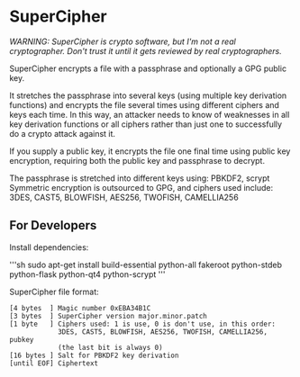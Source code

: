 # SuperCipher

*WARNING: SuperCipher is crypto software, but I'm not a real cryptographer. Don't trust it until it gets reviewed by real cryptographers.*

SuperCipher encrypts a file with a passphrase and optionally a GPG public key.

It stretches the passphrase into several keys (using multiple key derivation functions) and encrypts the file several times using different ciphers and keys each time. In this way, an attacker needs to know of weaknesses in all key derivation functions or all ciphers rather than just one to successfully do a crypto attack against it.

If you supply a public key, it encrypts the file one final time using public key encryption, requiring both the public key and passphrase to decrypt.

The passphrase is stretched into different keys using: PBKDF2, scrypt
Symmetric encryption is outsourced to GPG, and ciphers used include: 3DES, CAST5, BLOWFISH, AES256, TWOFISH, CAMELLIA256

## For Developers

Install dependencies:

'''sh
sudo apt-get install build-essential python-all fakeroot python-stdeb python-flask python-qt4 python-scrypt
'''

SuperCipher file format:

    [4 bytes  ] Magic number 0xEBA34B1C
    [3 bytes  ] SuperCipher version major.minor.patch
    [1 byte   ] Ciphers used: 1 is use, 0 is don't use, in this order:
                3DES, CAST5, BLOWFISH, AES256, TWOFISH, CAMELLIA256, pubkey
                (the last bit is always 0)
    [16 bytes ] Salt for PBKDF2 key derivation
    [until EOF] Ciphertext

